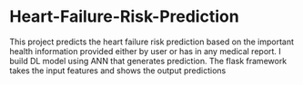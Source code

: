 # Heart-Failure-Risk-Prediction
This project predicts the heart failure risk prediction based on the important health information provided either by user or has in any medical report. I build DL model using ANN that generates prediction. The flask framework takes the input features and shows the output predictions
